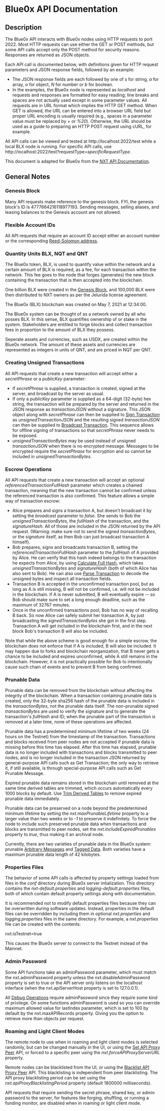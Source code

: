 Blue0x API Documentation
=============

Description
-------------

The Blue0x API interacts with Blue0x nodes using HTTP requests to port 2022. Most HTTP requests can use either the GET or POST methods, but some API calls accept only the POST method for security reasons. Responses are returned as JSON objects.

Each API call is documented below, with definitions given for HTTP request parameters and JSON response fields, followed by an example:

*   The JSON response fields are each followed by one of _s_ for string, _a_ for array, _o_ for object, _N_ for number or _b_ for boolean.
*   In the examples, the Blue0x node is represented as _localhost_ and requests and responses are formatted for easy reading; line breaks and spaces are not actually used except in some parameter values. All requests are in URL format which implies the HTTP GET method. When GET is allowed, the URL can be entered into a browser URL field but proper URL encoding is usually required (e.g., spaces in a parameter value must be replaced by _+_ or _%20_). Otherwise, the URL should be used as a guide to preparing an HTTP POST request using cURL, for example.

All API calls can be viewed and tested at http://localhost:2022/test while a local BLX node is running. For specific API calls, use http://localhost:2022/test?requestType=_specificRequestType_.

This document is adapted for Blue0x from the [NXT API Documentation](https://nxtdocs.jelurida.com/API "Nxt API").

General Notes
---------------

### Genesis Block

Many API requests make reference to the genesis block. FYI, the genesis block's ID is 4777664216118977193. Sending messages, selling aliases, and leasing balances to the Genesis account are not allowed.

### Flexible Account IDs

All API requests that require an account ID accept either an account number or the corresponding [Reed-Solomon address](https://nxtdocs.jelurida.com/RS_Address_Format "RS Address Format").

### Quantity Units BLX, NQT and QNT

The Blue0x token, BLX, is used to quantify value within the network and a certain amount of BLX is required, as a fee, for each transaction within the network. This fee goes to the node that forges (generates) the new block containing the transaction that is then accepted into the blockchain.

One billion BLX were created in the [Genesis Block](#genesis-block "The Blue0x API"), and 100,000 BLX were then distributed to NXT owners as per the Jelurida license agreement.  

The Blue0x (BLX) blockchain was created on May 7, 2021 at 12:34:00.

The Blue0x system can be thought of as a network owned by all who posses BLX. In this sense, BLX quantifies ownership of or stake in the system. Stakeholders are entitled to forge blocks and collect transaction fees in proportion to the amount of BLX they possess.

Seperate assets and currencies, such as USDX, are created within the Blue0x network. The amount of these assets and currencies are represented as integers in units of QNT, and are priced in NQT per QNT.

### Creating Unsigned Transactions

All API requests that create a new transaction will accept either a _secretPhrase_ or a _publicKey_ parameter:

*   If _secretPhrase_ is supplied, a transaction is created, signed at the server, and broadcast by the server as usual.
*   If only a _publicKey_ parameter is supplied as a 64-digit (32-byte) hex string, the transaction will be prepared by the server and returned in the JSON response as _transactionJSON_ without a signature. This JSON object along with _secretPhrase_ can then be supplied to [Sign Transaction](transactions.md#sign-transaction "The Blue0x API") as _unsignedTransactionJSON_ and the resulting signed _transactionJSON_ can then be supplied to [Broadcast Transaction](transactions.md#broadcast-transaction "The Blue0x API"). This sequence allows for offline signing of transactions so that _secretPhrase_ never needs to be exposed.
*   _unsignedTransactionBytes_ may be used instead of unsigned _transactionJSON_ when there is no encrypted message. Messages to be encrypted require the _secretPhrase_ for encryption and so cannot be included in _unsignedTransactionBytes_.

### Escrow Operations

All API requests that create a new transaction will accept an optional _referencedTransactionFullHash_ parameter which creates a chained transaction, meaning that the new transaction cannot be confirmed unless the referenced transaction is also confirmed. This feature allows a simple way of transaction escrow:

*   Alice prepares and signs a transaction A, but doesn't broadcast it by setting the _broadcast_ parameter to _false_. She sends to Bob the _unsignedTransactionBytes_, the _fullHash_ of the transaction, and the _signatureHash_. All of those are included in the JSON returned by the API request. (Warning: make sure not to send the signed _transactionBytes_, or the _signature_ itself, as then Bob can just broadcast transaction A himself).
*   Bob prepares, signs and broadcasts transaction B, setting the _referencedTransactionFullHash_ parameter to the _fullHash_ of A provided by Alice. He can verify that this hash indeed belongs to the transaction he expects from Alice, by using [Calculate Full Hash](transactions.md#calculate-full-hash "The Blue0x API"), which takes _unsignedTransactionBytes_ and _signatureHash_ (both of which Alice has also sent to Bob). He can also use [Parse Transaction](transactions.md#parse-transaction "The Blue0x API") to decode the unsigned bytes and inspect all transaction fields.
*   Transaction B is accepted in the unconfirmed transaction pool, but as long as A is still missing, B will not be confirmed, i.e. will not be included in the blockchain. If A is never submitted, B will eventually expire -- so Bob should make sure to set a long enough deadline, such as the maximum of 32767 minutes.
*   Once in the unconfirmed transactions pool, Bob has no way of recalling B back. So now Alice can safely submit her transaction A, by just broadcasting the _signedTransactionBytes_ she got in the first step. Transaction A will get included in the blockchain first, and in the next block Bob's transaction B will also be included.

Note that while the above scheme is good enough for a simple escrow, the blockchain does not enforce that if A is included, B will also be included. It may happen due to forks and blockchain reorganization, that B never gets a chance to be included and expires unconfirmed, while A still remains in the blockchain. However, it is not practically possible for Bob to intentionally cause such chain of events and to prevent B from being confirmed.

### Prunable Data

Prunable data can be removed from the blockchain without affecting the integrity of the blockchain. When a transaction containing prunable data is created, only the 32-byte sha256 hash of the prunable data is included in the _transactionBytes_, not the prunable data itself. The non-prunable signed _transactionBytes_ are used to verify the signature and to generate the transaction's _fullHash_ and ID; when the prunable part of the transaction is removed at a later time, none of these operations are affected.

Prunable data has a predetermined minimum lifetime of two weeks (24 hours on the Testnet) from the timestamp of the transaction. Transactions and blocks received from peer nodes are not accepted if prunable data is missing before this time has elapsed. After this time has elapsed, prunable data is no longer included with transactions and blocks transmitted to peer nodes, and is no longer included in the transaction JSON returned by general-purpose API calls such as Get Transaction; the only way to retrieve it, if still available, is through special-purpose API calls such as Get Prunable Message.

Expired prunable data remains stored in the blockchain until removed at the same time derived tables are trimmed, which occurs automatically every 1000 blocks by default. Use [Trim Derived Tables](debug.md#trim-derived-tables "The Blue0x API") to remove expired prunable data immediately.

Prunable data can be preserved on a node beyond the predetermined minimum lifetime by setting the _nxt.maxPrunableLifetime_ property to a larger value than two weeks or to _-1_ to preserve it indefinitely. To force the node to include such preserved prunable data when transactions and blocks are transmitted to peer nodes, set the _nxt.includeExpiredPrunables_ property to _true_, thus making it an archival node.

Currently, there are two varieties of prunable data in the Blue0x system: prunable [Arbitrary Messages](messaging.md "The Blue0x API") and [Tagged Data](tagged_data.md "The Blue0x API"). Both varieties have a maximum prunable data length of 42 kilobytes.

### Properties Files

The behavior of some API calls is affected by property settings loaded from files in the _conf_ directory during Blue0x server intialization. This directory contains the _nxt-default.properties_ and _logging-default.properties_ files, both of which contain default property settings along with documentation. 

It is recommended not to modify default properties files because they can be overwritten during software updates. Instead, properties in the default files can be overridden by including them in optional _nxt.properties_ and _logging.properties_ files in the same directory. For example, a _nxt.properties_ file can be created with the contents:

nxt.isTestnet=true

This causes the Blue0x server to connect to the Testnet instead of the Mainnet.

### Admin Password

Some API functions take an adminPassword parameter, which must match the nxt.adminPassword property unless the nxt.disableAdminPassword property is set to true or the API server only listens on the localhost interface (when the nxt.apiServerHost property is set to 127.0.0.1).

All [Debug Operations](debug.md "The Blue0x API") require adminPassword since they require some kind of privilege. On some functions adminPassword is used so you can override maximum allowed value for lastIndex parameter, which is set to 100 by default by the nxt.maxAPIRecords property. Giving you the option to retrieve more than objects per request.

### Roaming and Light Client Modes

The remote node to use when in roaming and light client modes is selected randomly, but can be changed manually in the UI, or using the [Set API Proxy Peer](networking.md#set-api-proxy-peer "The Blue0x API") API, or forced to a specific peer using the _nxt.forceAPIProxyServerURL_ property.

Remote nodes can be blacklisted from the UI, or using the [Blacklist API Proxy Peer](networking.md#blacklist-api-proxy-peer "The Blue0x API") API. This blacklisting is independent from peer blacklisting. The API proxy blacklisting period can be set using the _nxt.apiProxyBlacklistingPeriod_ property (default 1800000 milliseconds).

API requests that require sending the secret phrase, shared key, or admin password to the server, for features like forging, shuffling, or running a funding monitor, are disabled when in roaming or light client mode.
